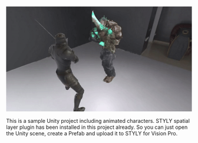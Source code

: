 ![HowItLooks.gif](./Screenshots/HowItLooks.gif)

This is a sample Unity project including animated characters. STYLY spatial layer plugin has been installed in this project already. So you can just open the Unity scene, create a Prefab and upload it to STYLY for Vision Pro.